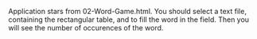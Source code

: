 Application stars from 02-Word-Game.html.
You should select a text file, containing the rectangular table, and to fill the word in the field.
Then you will see the number of occurences of the word.